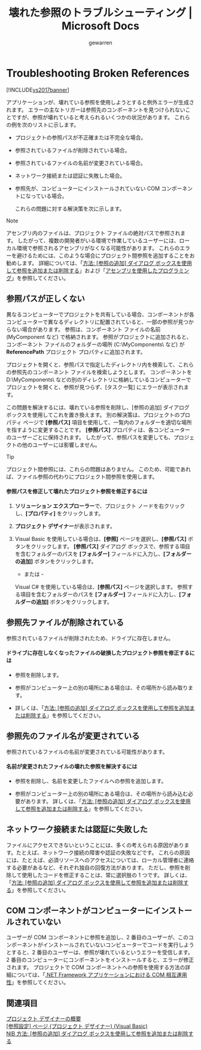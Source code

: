﻿---
title: 壊れた参照のトラブルシューティング | Microsoft Docs
ms.date: 11/15/2016
ms.prod: visual-studio-dev14
ms.technology: vs-ide-general
ms.topic: troubleshooting
helpviewer_keywords:
- Visual C# projects, references
- Visual Basic projects, references
- troubleshooting references
- referencing files from projects
- referencing components, troubleshooting
ms.assetid: 00a9ade9-652e-40de-8ada-85f63cd183ee
caps.latest.revision: 18
author: gewarren
ms.author: gewarren
manager: jillfra
ms.openlocfilehash: a436ffa96e6ca86479bdb5b4f91e30c386acc1a6
ms.sourcegitcommit: 08fc78516f1107b83f46e2401888df4868bb1e40
ms.translationtype: MTE95
ms.contentlocale: ja-JP
ms.lasthandoff: 05/15/2019
ms.locfileid: "65689306"
---
# <a name="troubleshooting-broken-references"></a>Troubleshooting Broken References
[!INCLUDE[vs2017banner](../includes/vs2017banner.md)]

アプリケーションが、壊れている参照を使用しようとすると例外エラーが生成されます。 エラーの主なトリガーは参照先のコンポーネントを見つけられないことですが、参照が壊れていると考えられるいくつかの状況があります。 これらの例を次のリストに示します。  
  
- プロジェクトの参照パスが不正確または不完全な場合。  
  
- 参照されているファイルが削除されている場合。  
  
- 参照されているファイルの名前が変更されている場合。  
  
- ネットワーク接続または認証に失敗した場合。  
  
- 参照先が、コンピューターにインストールされていない COM コンポーネントになっている場合。  
  
  これらの問題に対する解決策を次に示します。  
  
> [!NOTE]
> アセンブリ内のファイルは、プロジェクト ファイルの絶対パスで参照されます。 したがって、複数の開発者がいる環境で作業しているユーザーには、ローカル環境で参照されるアセンブリがなくなる可能性があります。 これらのエラーを避けるためには、このような場合にプロジェクト間参照を追加することをお勧めします。 詳細については、「[方法: [参照の追加] ダイアログ ボックスを使用して参照を追加または削除する](https://msdn.microsoft.com/3bd75d61-f00c-47c0-86a2-dd1f20e231c9)」および「[アセンブリを使用したプログラミング](https://msdn.microsoft.com/library/25918b15-701d-42c7-95fc-c290d08648d6)」を参照してください。  
  
## <a name="reference-path-is-incorrect"></a>参照パスが正しくない  
 異なるコンピューターでプロジェクトを共有している場合、コンポーネントが各コンピューターで異なるディレクトリに配置されていると、一部の参照が見つからない場合があります。 参照は、コンポーネント ファイルの名前 (MyComponent など) で格納されます。 参照がプロジェクトに追加されると、コンポーネント ファイルのフォルダーの場所 (C:\MyComponents\\ など) が **ReferencePath** プロジェクト プロパティに追加されます。  
  
 プロジェクトを開くと、参照パスで指定したディレクトリ内を検索して、これらの参照先のコンポーネント ファイルを検索しようとします。 コンポーネントを D:\MyComponents\\ などの別のディレクトリに格納しているコンピューターでプロジェクトを開くと、参照が見つらず、[タスク一覧] にエラーが表示されます。  
  
 この問題を解決するには、壊れている参照を削除し、[参照の追加] ダイアログ ボックスを使用してこれを置き換えます。 別の解決策は、プロジェクトのプロパティ ページで **[参照パス]** 項目を使用して、一覧内のフォルダーを適切な場所を指すように変更することです。 **[参照パス]** プロパティは、各コンピューターのユーザーごとに保持されます。 したがって、参照パスを変更しても、プロジェクトの他のユーザーには影響しません。  
  
> [!TIP]
> プロジェクト間参照には、これらの問題はありません。 このため、可能であれば、ファイル参照の代わりにプロジェクト間参照を使用します。  
  
#### <a name="to-fix-a-broken-project-reference-by-correcting-the-reference-path"></a>参照パスを修正して壊れたプロジェクト参照を修正するには  
  
1. **ソリューション エクスプローラー**で、プロジェクト ノードを右クリックし、**[プロパティ]** をクリックします。  
  
2. **プロジェクト デザイナー**が表示されます。  
  
3. Visual Basic を使用している場合は、**[参照]** ページを選択し、**[参照パス]** ボタンをクリックします。 **[参照パス]** ダイアログ ボックスで、参照する項目を含むフォルダーのパスを **[フォルダー]** フィールドに入力し、**[フォルダーの追加]** ボタンをクリックします。  
  
     - または -  
  
     Visual C# を使用している場合は、**[参照パス]** ページを選択します。 参照する項目を含むフォルダーのパスを **[フォルダー]** フィールドに入力し、**[フォルダーの追加]** ボタンをクリックします。  
  
## <a name="referenced-file-has-been-deleted"></a>参照先ファイルが削除されている  
 参照されているファイルが削除されたため、ドライブに存在しません。  
  
#### <a name="to-fix-a-broken-project-reference-for-a-file-that-no-longer-exists-on-your-drive"></a>ドライブに存在しなくなったファイルの破損したプロジェクト参照を修正するには  
  
- 参照を削除します。  
  
- 参照がコンピューター上の別の場所にある場合は、その場所から読み取ります。  
  
- 詳しくは、「[方法: [参照の追加] ダイアログ ボックスを使用して参照を追加または削除する](https://msdn.microsoft.com/3bd75d61-f00c-47c0-86a2-dd1f20e231c9)」を参照してください。  
  
## <a name="referenced-file-has-been-renamed"></a>参照先のファイル名が変更されている  
 参照されているファイルの名前が変更されている可能性があります。  
  
#### <a name="to-fix-a-broken-reference-for-a-file-that-has-been-renamed"></a>名前が変更されたファイルの壊れた参照を解決するには  
  
- 参照を削除し、名前を変更したファイルへの参照を追加します。  
  
- 参照がコンピューター上の別の場所にある場合は、その場所から読み込む必要があります。 詳しくは、「[方法: [参照の追加] ダイアログ ボックスを使用して参照を追加または削除する](https://msdn.microsoft.com/3bd75d61-f00c-47c0-86a2-dd1f20e231c9)」を参照してください。  
  
## <a name="network-connection-or-authentication-has-failed"></a>ネットワーク接続または認証に失敗した  
 ファイルにアクセスできないということには、多くの考えられる原因があります。たとえば、ネットワーク接続の障害や認証の失敗などです。 これらの原因には、たとえば、必須リソースへのアクセスについては、ローカル管理者に連絡する必要があるなど、それぞれ独自の回復方法があります。 ただし、参照を削除して使用したコードを修正することは、常に選択肢の 1 つです。 詳しくは、「[方法: [参照の追加] ダイアログ ボックスを使用して参照を追加または削除する](https://msdn.microsoft.com/3bd75d61-f00c-47c0-86a2-dd1f20e231c9)」を参照してください。  
  
## <a name="com-component-is-not-installed-on-computer"></a>COM コンポーネントがコンピューターにインストールされていない  
 ユーザーが COM コンポーネントに参照を追加し、2 番目のユーザーが、このコンポーネントがインストールされていないコンピューターでコードを実行しようとすると、2 番目のユーザーは、参照が壊れているというエラーを受信します。 2 番目のコンピューターにコンポーネントをインストールすると、エラーが修正されます。 プロジェクトで COM コンポーネントへの参照を使用する方法の詳細については、「[.NET Framework アプリケーションにおける COM 相互運用性](https://msdn.microsoft.com/library/f5a72143-c268-4dff-a019-974ad940e17d)」を参照してください。  
  
## <a name="see-also"></a>関連項目  
 [プロジェクト デザイナーの概要](https://msdn.microsoft.com/898dd854-c98d-430c-ba1b-a913ce3c73d7)   
 [[参照設定] ページ (プロジェクト デザイナー) (Visual Basic)](../ide/reference/references-page-project-designer-visual-basic.md)   
 [NIB 方法: [参照の追加] ダイアログ ボックスを使用して参照を追加または削除する](https://msdn.microsoft.com/3bd75d61-f00c-47c0-86a2-dd1f20e231c9)
